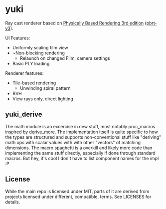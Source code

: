 # yuki

Ray cast renderer based on [Physically Based Rendering 3rd edition](http://www.pbr-book.org/) ([pbrt-v3](https://github.com/mmp/pbrt-v3)).

UI Features:
- Uniformly scaling film view
- ~Non-blocking rendering
  - Relaunch on changed Film, camera settings
- Basic PLY loading

Renderer features:
- Tile-based rendering
  - Unwinding spiral pattern
- BVH
- View rays only, direct lighting

## yuki_derive

The math module is an excercise in new stuff, most notably proc_macros inspired by [derive_more](https://github.com/JelteF/derive_more). The implementation itself is quite specific to how the types are structured and supports non-conventional stuff like "deriving" math ops with scalar values with with other "vectors" of matching dimensions. The macro spaghetti is a overkill and likely more code than implementing the same stuff directly, especially if done through standard macros. But hey, it's cool I don't have to list component names for the impl :P

## License
While the main repo is licensed under MIT, parts of it are derived from projects licensed under different, compatible, terms. See LICENSES for details.

